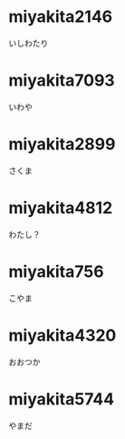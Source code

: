 # miyakita2146
いしわたり

# miyakita7093
いわや

# miyakita2899
さくま

# miyakita4812
わたし？

# miyakita756
こやま

# miyakita4320
おおつか

# miyakita5744
やまだ

